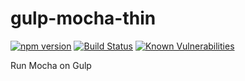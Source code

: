 # gulp-mocha-thin

[![npm version](https://badge.fury.io/js/gulp-mocha-thin.svg)](https://badge.fury.io/js/gulp-mocha-thin) [![Build Status](https://travis-ci.com/naokikimura/gulp-mocha-thin.svg?branch=master)](https://travis-ci.com/naokikimura/gulp-mocha-thin) [![Known Vulnerabilities](https://snyk.io/test/github/naokikimura/gulp-mocha-thin/badge.svg?targetFile=package.json)](https://snyk.io/test/github/naokikimura/gulp-mocha-thin?targetFile=package.json)

Run Mocha on Gulp
